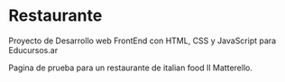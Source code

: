 # Restaurante

Proyecto de Desarrollo web FrontEnd con HTML, CSS y JavaScript para Educursos.ar

Pagina de prueba para un restaurante de italian food Il Matterello. 
